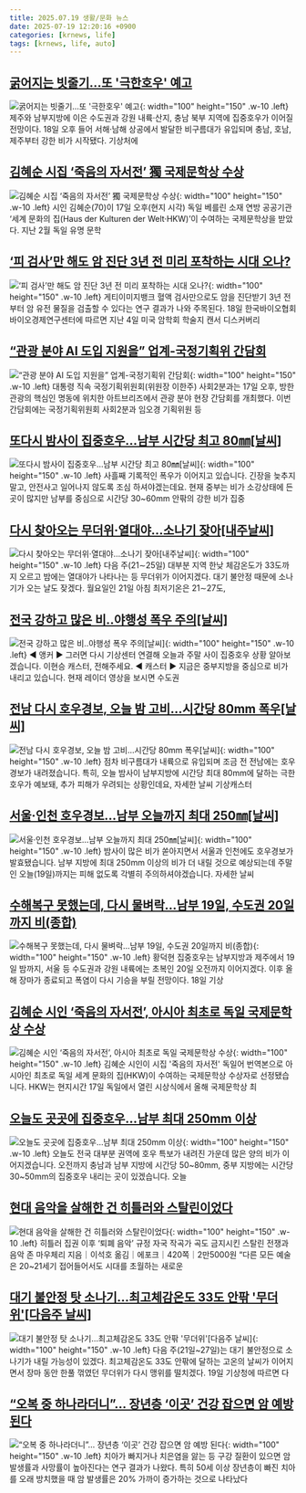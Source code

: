 ```yaml
---
title: 2025.07.19 생활/문화 뉴스
date: 2025-07-19 12:20:16 +0900
categories: [krnews, life]
tags: [krnews, life, auto]
---
```

## [굵어지는 빗줄기…또 '극한호우' 예고](https://n.news.naver.com/mnews/article/215/0001216790)

![굵어지는 빗줄기…또 '극한호우' 예고](https://mimgnews.pstatic.net/image/origin/215/2025/07/18/1216790.jpg?type=nf220_150){: width="100" height="150" .w-10 .left}
제주와 남부지방에 이은 수도권과 강원 내륙·산지, 충남 북부 지역에 집중호우가 이어질 전망이다. 18일 오후 들어 서해·남해 상공에서 발달한 비구름대가 유입되며 충남, 호남, 제주부터 강한 비가 시작됐다. 기상처에

## [김혜순 시집 ‘죽음의 자서전’ 獨 국제문학상 수상](https://n.news.naver.com/mnews/article/023/0003917841)

![김혜순 시집 ‘죽음의 자서전’ 獨 국제문학상 수상](https://mimgnews.pstatic.net/image/origin/023/2025/07/18/3917841.jpg?type=nf220_150){: width="100" height="150" .w-10 .left}
시인 김혜순(70)이 17일 오후(현지 시각) 독일 베를린 소재 연방 공공기관 ‘세계 문화의 집(Haus der Kulturen der Welt·HKW)’이 수여하는 국제문학상을 받았다. 지난 2월 독일 유명 문학

## [‘피 검사’만 해도 암 진단 3년 전 미리 포착하는 시대 오나?](https://n.news.naver.com/mnews/article/021/0002723743)

![‘피 검사’만 해도 암 진단 3년 전 미리 포착하는 시대 오나?](https://mimgnews.pstatic.net/image/origin/021/2025/07/18/2723743.jpg?type=nf220_150){: width="100" height="150" .w-10 .left}
게티이미지뱅크 혈액 검사만으로도 암을 진단받기 3년 전부터 암 유전 물질을 검출할 수 있다는 연구 결과가 나와 주목된다. 18일 한국바이오협회 바이오경제연구센터에 따르면 지난 4일 미국 암학회 학술지 캔서 디스커버리

## [“관광 분야 AI 도입 지원을” 업계-국정기획위 간담회](https://n.news.naver.com/mnews/article/016/0002501455)

![“관광 분야 AI 도입 지원을” 업계-국정기획위 간담회](https://mimgnews.pstatic.net/image/origin/016/2025/07/18/2501455.jpg?type=nf220_150){: width="100" height="150" .w-10 .left}
대통령 직속 국정기획위원회(위원장 이한주) 사회2분과는 17일 오후, 방한 관광의 핵심인 명동에 위치한 아트브리즈에서 관광 분야 현장 간담회를 개최했다. 이번 간담회에는 국정기획위원회 사회2분과 임오경 기획위원 등

## [또다시 밤사이 집중호우…남부 시간당 최고 80㎜[날씨]](https://n.news.naver.com/mnews/article/422/0000761347)

![또다시 밤사이 집중호우…남부 시간당 최고 80㎜[날씨]](https://mimgnews.pstatic.net/image/origin/422/2025/07/18/761347.jpg?type=nf220_150){: width="100" height="150" .w-10 .left}
사흘째 기록적인 폭우가 이어지고 있습니다. 긴장을 늦추지 말고, 안전사고 일어나지 않도록 조심 하셔야겠는데요. 현재 중부는 비가 소강상태에 든 곳이 많지만 남부를 중심으로 시간당 30~60mm 안팎의 강한 비가 집중

## [다시 찾아오는 무더위·열대야…소나기 잦아[내주날씨]](https://n.news.naver.com/mnews/article/001/0015516789)

![다시 찾아오는 무더위·열대야…소나기 잦아[내주날씨]](https://mimgnews.pstatic.net/image/origin/001/2025/07/19/15516789.jpg?type=nf220_150){: width="100" height="150" .w-10 .left}
다음 주(21∼25일) 대부분 지역 한낮 체감온도가 33도까지 오르고 밤에는 열대야가 나타나는 등 무더위가 이어지겠다. 대기 불안정 때문에 소나기가 오는 날도 잦겠다. 월요일인 21일 아침 최저기온은 21∼27도,

## [전국 강하고 많은 비‥야행성 폭우 주의[날씨]](https://n.news.naver.com/mnews/article/214/0001437213)

![전국 강하고 많은 비‥야행성 폭우 주의[날씨]](https://mimgnews.pstatic.net/image/origin/214/2025/07/18/1437213.jpg?type=nf220_150){: width="100" height="150" .w-10 .left}
◀ 앵커 ▶ 그러면 다시 기상센터 연결해 오늘과 주말 사이 집중호우 상황 알아보겠습니다. 이현승 캐스터, 전해주세요. ◀ 캐스터 ▶ 지금은 중부지방을 중심으로 비가 내리고 있습니다. 현재 레이더 영상을 보시면 수도권

## [전남 다시 호우경보, 오늘 밤 고비...시간당 80mm 폭우[날씨]](https://n.news.naver.com/mnews/article/052/0002221011)

![전남 다시 호우경보, 오늘 밤 고비...시간당 80mm 폭우[날씨]](https://mimgnews.pstatic.net/image/origin/052/2025/07/18/2221011.jpg?type=nf220_150){: width="100" height="150" .w-10 .left}
점차 비구름대가 내륙으로 유입되며 조금 전 전남에는 호우경보가 내려졌습니다. 특히, 오늘 밤사이 남부지방에 시간당 최대 80mm에 달하는 극한 호우가 예보돼, 추가 피해가 우려되는 상황인데요, 자세한 날씨 기상캐스터

## [서울·인천 호우경보…남부 오늘까지 최대 250㎜[날씨]](https://n.news.naver.com/mnews/article/055/0001276621)

![서울·인천 호우경보…남부 오늘까지 최대 250㎜[날씨]](https://mimgnews.pstatic.net/image/origin/055/2025/07/19/1276621.jpg?type=nf220_150){: width="100" height="150" .w-10 .left}
밤사이 많은 비가 쏟아지면서 서울과 인천에도 호우경보가 발효됐습니다. 남부 지방에 최대 250mm 이상의 비가 더 내릴 것으로 예상되는데 주말인 오늘(19일)까지는 피해 없도록 각별히 주의하셔야겠습니다. 자세한 날씨

## [수해복구 못했는데, 다시 물벼락…남부 19일, 수도권 20일까지 비(종합)](https://n.news.naver.com/mnews/article/421/0008379185)

![수해복구 못했는데, 다시 물벼락…남부 19일, 수도권 20일까지 비(종합)](https://mimgnews.pstatic.net/image/origin/421/2025/07/18/8379185.jpg?type=nf220_150){: width="100" height="150" .w-10 .left}
황덕현 집중호우는 남부지방과 제주에서 19일 밤까지, 서울 등 수도권과 강원 내륙에는 초복인 20일 오전까지 이어지겠다. 이후 올해 장마가 종료되고 폭염이 다시 기승을 부릴 전망이다. 18일 기상

## [김혜순 시인 ‘죽음의 자서전’, 아시아 최초로 독일 국제문학상 수상](https://n.news.naver.com/mnews/article/057/0001897550)

![김혜순 시인 ‘죽음의 자서전’, 아시아 최초로 독일 국제문학상 수상](https://mimgnews.pstatic.net/image/origin/057/2025/07/18/1897550.jpg?type=nf220_150){: width="100" height="150" .w-10 .left}
김혜순 시인이 시집 '죽음의 자서전' 독일어 번역본으로 아시아인 최초로 독일 세계 문화의 집(HKW)이 수여하는 국제문학상 수상자로 선정됐습니다. HKW는 현지시간 17일 독일에서 열린 시상식에서 올해 국제문학상 최

## [오늘도 곳곳에 집중호우…남부 최대 250mm 이상](https://n.news.naver.com/mnews/article/056/0011992252)

![오늘도 곳곳에 집중호우…남부 최대 250mm 이상](https://mimgnews.pstatic.net/image/origin/056/2025/07/19/11992252.jpg?type=nf220_150){: width="100" height="150" .w-10 .left}
오늘도 전국 대부분 권역에 호우 특보가 내려진 가운데 많은 양의 비가 이어지겠습니다. 오전까지 충남과 남부 지방에 시간당 50~80mm, 중부 지방에는 시간당 30~50mm의 집중호우 내리는 곳이 있겠습니다. 오늘

## [현대 음악을 살해한 건 히틀러와 스탈린이었다](https://n.news.naver.com/mnews/article/023/0003918021)

![현대 음악을 살해한 건 히틀러와 스탈린이었다](https://mimgnews.pstatic.net/image/origin/023/2025/07/19/3918021.jpg?type=nf220_150){: width="100" height="150" .w-10 .left}
히틀러 집권 이후 ‘퇴폐 음악’ 규정 자국 작곡가 곡도 금지시킨 스탈린 전쟁과 음악 존 마우체리 지음｜이석호 옮김｜에포크｜420쪽｜2만5000원 “다른 모든 예술은 20~21세기 접어들어서도 시대를 초월하는 새로운

## [대기 불안정 탓 소나기…최고체감온도 33도 안팎 '무더위'[다음주 날씨]](https://n.news.naver.com/mnews/article/003/0013372402)

![대기 불안정 탓 소나기…최고체감온도 33도 안팎 '무더위'[다음주 날씨]](https://mimgnews.pstatic.net/image/origin/003/2025/07/19/13372402.jpg?type=nf220_150){: width="100" height="150" .w-10 .left}
다음 주(21일~27일)는 대기 불안정으로 소나기가 내릴 가능성이 있겠다. 최고체감온도 33도 안팎에 달하는 고온의 날씨가 이어지면서 장마 동안 한풀 꺾였던 무더위가 다시 맹위를 떨치겠다. 19일 기상청에 따르면 다

## [“오복 중 하나라더니”… 장년층 ‘이곳’ 건강 잡으면 암 예방 된다](https://n.news.naver.com/mnews/article/023/0003917891)

![“오복 중 하나라더니”… 장년층 ‘이곳’ 건강 잡으면 암 예방 된다](https://mimgnews.pstatic.net/image/origin/023/2025/07/18/3917891.jpg?type=nf220_150){: width="100" height="150" .w-10 .left}
치아가 빠지거나 치은염을 앓는 등 구강 질환이 있으면 암 발생률과 사망률이 높아진다는 연구 결과가 나왔다. 특히 50세 이상 장년층이 빠진 치아를 오래 방치했을 때 암 발생률은 20% 가까이 증가하는 것으로 나타났다


